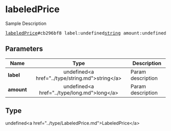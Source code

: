 # labeledPrice

Sample Description

<pre>
<a href="../constructor/labeledPrice.md">labeledPrice</a>#cb296bf8 label:undefined<a href="../type/string.md">string</a> amount:undefined<a href="../type/long.md">long</a> = undefined<a href="../type/LabeledPrice.md">LabeledPrice</a>;
</pre>

## Parameters

| Name | Type | Description |
|------|:----:|-------------|
| **label** | undefined&lt;a href=&#34;../type/string.md&#34;&gt;string&lt;/a&gt; | Param description |
| **amount** | undefined&lt;a href=&#34;../type/long.md&#34;&gt;long&lt;/a&gt; | Param description |

## Type

undefined&lt;a href=&#34;../type/LabeledPrice.md&#34;&gt;LabeledPrice&lt;/a&gt;
